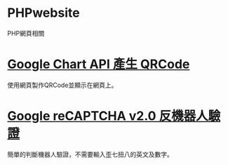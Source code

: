 # PHPwebsite
PHP網頁相關
# <a href = 'https://github.com/Kutinging/PHPwebsite/tree/master/Google%20Chart%20API%20%E7%94%A2%E7%94%9F%20QRCode'>Google Chart API 產生 QRCode</a>
使用網頁製作QRCode並顯示在網頁上。
# <a href='https://github.com/Kutinging/PHPwebsite/tree/master/Google%20reCAPTCHA-v2.0'>Google reCAPTCHA v2.0 反機器人驗證</a>
簡單的判斷機器人驗證，不需要輸入歪七扭八的英文及數字。
